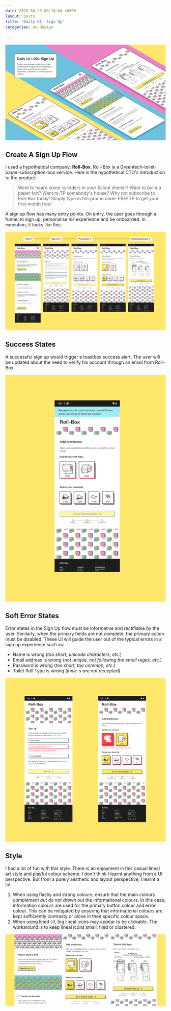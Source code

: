 ```yaml
---
date: 2020-04-23 00:18:04 +0800
layout: posts
title: 'Daily UI: Sign Up'
categories: ux-design

---
```

![](/uploads/daily-ui-1-hero.png "Daily UI 1 Sign Up")

## Create A Sign Up Flow

I used a hypothetical company: **Roll-Box**. Roll-Box is a Greentech-toilet-paper-subscription-box service. Here is the hypothetical CTO's introduction to the product:

> Want to hoard some cylinders in your fallout shelter? Want to build a paper fort? Want to TP somebody's house? Why not subscribe to Roll-Box today! Simply type in the promo code: FREETP to get your first month free!

A sign up flow has many entry points. On entry, the user goes through a funnel to sign up, personalise his experience and be onboarded. In execution, it looks like this:

![](/uploads/daily-ui-1-flat-1.png)

## Success States

A successful sign up would trigger a toastbox success alert. The user will be updated about the need to verify his account through an email from Roll-Box.

![](/uploads/daily-ui-1-flat-success.png)

## Soft Error States

Error states in the Sign Up flow must be informative and rectifiable by the user. Similarly, when the primary fields are not complete, the primary action must be disabled. These UI will guide the user out of the typical errors in a sign up experience such as:

* Name is wrong (_too short, unicode characters, etc._)
* Email address is wrong (_not unique, not following the email regex, etc._)
* Password is wrong (_too short, too common, etc._)
* Toilet Roll Type is wrong (_innie-s are not accepted_)

![](/uploads/daily-ui-1-flat-error.png)

## Style

I had a lot of fun with this style. There is an enjoyment in this casual lineal art style and playful colour scheme. I don't think I learnt anything from a UI perspective. But from a purely aesthetic and layout perspective, I learnt a lot.

1. When using flashy and strong colours, ensure that the main colours _complement but do not drown_ out the informational colours. In this case, information colours are used for the primary button colour and error colour. This can be mitigated by ensuring that informational colours are kept sufficiently contrasty or alone in their specific colour space.
2. When using lined UI, big lineal icons may appear to be clickable. The workaround is to keep lineal icons small, tiled or clustered.

![](/uploads/daily-ui-1-flat-style.png)